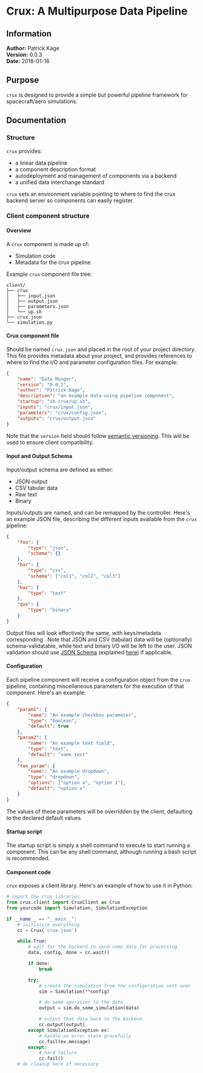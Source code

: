 # Crux: A Multipurpose Data Pipeline

## Information

__Author:__ Patrick Kage  
__Version:__ 0.0.3  
__Date:__ 2018-01-16

## Purpose

`crux` is designed to provide a simple but powerful pipeline framework for spacecraft/aero simulations.

## Documentation

### Structure

`crux` provides:

 - a linear data pipeline
 - a component description format
 - autodeployment and management of components via a backend
 - a unified data interchange standard

`crux` sets an environment variable pointing to where to find the crux backend server so components can easily register.

### Client component structure

#### Overview

A `crux` component is made up of:

 - Simulation code
 - Metadata for the crux pipeline

Example `crux` component file tree:

```
client/
├── crux
│   ├── input.json
│   ├── output.json
│   ├── parameters.json
│   └── up.sh
├── crux.json
└── simulation.py
```

#### Crux component file

Should be named `crux.json` and placed in the root of your project directory. This file provides metadata about your project, and provides references to where to find the I/O and parameter configuration files. For example:

```json
{
	"name": "Data Munger",
	"version": "0.0.1",
	"author": "Patrick Kage",
	"description": "an example data-using pipeline component",
	"startup": "sh crux/up.sh",
	"inputs": "crux/input.json",
	"parameters": "crux/config.json",
	"outputs": "crux/output.json"
}
```

Note that the `version` field should follow [semantic versioning](https://semver.org). This will be used to ensure client compatibility.

#### Input and Output Schema

Input/output schema are defined as either:

 - JSON output
 - CSV tabular data
 - Raw text
 - Binary

Inputs/outputs are named, and can be remapped by the controller. Here's an example JSON file, describing the different inputs available from the `crux` pipeline:

```json
{
	"foo": {
		"type": "json",
		"schema": {}
	},
	"bar": {
		"type": "csv",
		"schema": ["col1", "col2", "col3"]
	},
	"baz": {
		"type": "text"
	},
	"qux": {
		"type": "binary"
	}
}
```

Output files will look effectively the same, with keys/metadata corresponding . Note that JSON and CSV (tabular) data will be (optionally) schema-validatable, while text and binary I/O will be left to the user. JSON validation should use [JSON Schema](http://json-schema.org/) (explained [here](https://spacetelescope.github.io/understanding-json-schema/)) if applicable.


#### Configuration

Each pipeline component will receive a configuration object from the `crux` pipeline, containing miscellaneous parameters for the execution of that component. Here's an example:

```json
{
	"param1": {
		"name": "An example checkbox parameter",
		"type": "boolean",
		"default": true
	},
	"param2": {
		"name": "An example text field",
		"type": "text",
		"default": "some text"
	},
	"foo_param": {
		"name": "An example dropdown",
		"type": "dropdown",
		"options": ["option a", "option 1"],
		"default": "option a"
	}
}
```

The values of these parameters will be overridden by the client, defaulting to the declared default values.

#### Startup script

The startup script is simply a shell command to execute to start running a component. This can be any shell command, although running a bash script is recommended.

#### Component code

`crux` exposes a client library. Here's an example of how to use it in Python:

```python
# import the crux libraries
from crux.client import CruxClient as Crux
from yourcode import Simulation, SimulationException

if __name__ == "__main__":
    # initialize everything
    cc = Crux('crux.json')

    while True:
        # wait for the backend to send some data for processing
        data, config, done = cc.wait()

        if done:
            break

        try:
            # create the simulation from the configuration sent over
            sim = Simulation(**config)

            # do some operation to the data
            output = sim.do_some_simulation(data)

            # output that data back to the backend
            cc.output(output)
        except SimulationException ex:
            # handle an error state gracefully
            cc.fail(ex.message)
        except:
            # hard failure
            cc.fail()
    # do cleanup here if necessary
```
